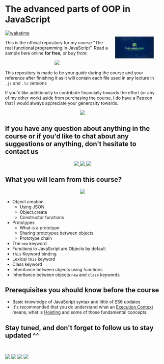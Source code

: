 # The advanced parts of OOP in JavaScript

[![wakatime](https://wakatime.com/badge/github/ahmedosama-st/js-object-prototype-tuts.svg)](https://wakatime.com/badge/github/ahmedosama-st/js-object-prototype-tuts)
<a href="#">
<img  src="oop-js.png" align="right" width="25%" hspace="20" vspace="20"/>
</a>

This is the official repository for my course “The real functional programming in JavaScript”. Read a sample here online **for free**, or buy from:

<p align="center">
<a href="https://m.me/SecTheaterEG">
  <img src="https://img.shields.io/badge/VF%20Cash-E60000?style=for-the-badge&logo=Vodafone" />
</a>
</p>

This repository is made to be your guide during the course and your reference after finishing it as it will contain each file used in any lecture in `.js` and `.ts` versions

If you'd like additionally to contribute financially towards the effort (or any of my other work) aside from purchasing the course, I do have a [Patreon](https://www.patreon.com/sectheater) that I would always appreciate your generosity towards.

<p align="center">
  <a href="https://www.patreon.com/sectheater?fan_landing=true">
    <img src="https://img.shields.io/badge/-Become%20a%20Patron-FF424D?style=for-the-badge&logo=Patreon&logoColor=white" />
  </a>
</p>

## If you have any question about anything in the course or if you'd like to chat about any suggestions or anything, don't hesitate to contact us

<p align="center">
  <a href ="https://www.facebook.com/groups/SecTheater">
  <img src="https://img.shields.io/badge/-Facebook-1877F2?style=for-the-badge&logo=Facebook&logoColor=white" />
  </a>

  <a href="https://t.me/sectheater_discussion">
    <img src="https://img.shields.io/badge/-Telegram-26A5E4?style=for-the-badge&logo=Telegram&logoColor=white"/>
  </a>
  <a href="https://discord.com/invite/4VqCstahAR">
    <img src="https://img.shields.io/badge/-Discord-7289DA?style=for-the-badge&logo=Discord&logoColor=white"/>
  </a>
 </a>
</p>

## What you will learn from this course?

<p align="center">
<a href="https://slides.com/sectheater/beyond-oop-in-js">
  <img src="https://img.shields.io/badge/-Access%20slides-E4637C?style=for-the-badge&logo=Slides&logoColor=white" />
</a>
</p>

- Object creation
  - Using JSON
  - Object.create
  - Constructor functions
- Prototypes
  - What is a prototype
  - Sharing prototypes between objects
  - Prototype chain
- The `new` keyword
- Functions in JavaScript are Objects by default
- `this` Keyword binding
- Lexical `this` keyword
- Class keyword
- Inheritance between objects using functions
- Inheritance between objects `new` and `class` keywords

## Prerequisites you should know before the course

- Basic knowledge of JavaScript syntax and little of ES6 updates
- It's recommended that you do understand what an [Execution Context](https://www.javascripttutorial.net/javascript-execution-context/) means, what is [Hoisting](https://developer.mozilla.org/en-US/docs/Glossary/Hoisting) and some of those fundamental concepts.

## Stay tuned, and don't forget to follow us to stay updated ^^

<br>

[<img src="https://img.shields.io/badge/-Facebook-1877F2?style=for-the-badge&logo=Facebook&logoColor=white"/>](https://www.facebook.com/SecTheaterEG)
[<img src="https://img.shields.io/badge/-Telegram-26A5E4?style=for-the-badge&logo=Telegram&logoColor=white"/>](https://t.me/sectheater)
[<img src="https://img.shields.io/badge/-Discord-7289DA?style=for-the-badge&logo=Discord&logoColor=white"/>](https://discord.com/invite/4VqCstahAR)
[<img src="https://img.shields.io/badge/-YouTube-FF0000?style=for-the-badge&logo=YouTube&logoColor=white"/>](http://youtube.com/c/SecTheater/)
